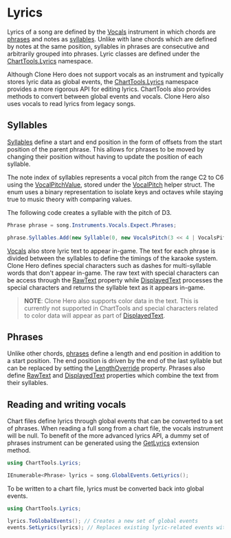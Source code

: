﻿# Lyrics
Lyrics of a song are defined by the [Vocals](~/api/ChartTools.Vocals.yml) instrument in which chords are [phrases](~/api/ChartTools.Lyrics.Phrase.yml) and notes as [syllables](~/api/ChartTools.Lyrics.Syllable.yml). Unlike with lane chords which are defined by notes at the same position, syllables in phrases are consecutive and arbitrarily grouped into phrases. Lyric classes are defined under the [ChartTools.Lyrics](~/api/ChartTools.Lyrics.yml) namespace.

Although Clone Hero does not support vocals as an instrument and typically stores lyric data as global events, the [ChartTools.Lyrics](~/api/ChartTools.Lyrics.yml) namespace provides a more rigorous API for editing lyrics. ChartTools also provides methods to convert between global events and vocals. Clone Hero also uses vocals to read lyrics from legacy songs.

## Syllables
[Syllables](~/api/ChartTools.Lyrics.Syllable.yml) define a start and end position in the form of offsets from the start position of the parent phrase. This allows for phrases to be moved by changing their position without having to update the position of each syllable.

The note index of syllables represents a vocal pitch from the range C2 to C6 using the [VocalPitchValue](~/api/ChartTools.Lyrics.VocalPitchValue.yml), stored under the [VocalPitch](~/api/ChartTools.Lyrics.VocalsPitch.yml) helper struct. The enum uses a binary representation to isolate keys and octaves while staying true to music theory with comparing values.

The following code creates a syllable with the pitch of D3.

```csharp
Phrase phrase = song.Instruments.Vocals.Expect.Phrases;

phrase.Syllables.Add(new Syllable(0, new VocalsPitch(3 << 4 | VocalsPitch.D));
```

[Vocals](~/api/ChartTools.Vocals.yml) also store lyric text to appear in-game. The text for each phrase is divided between the syllables to define the timings of the karaoke system. Clone Hero defines special characters such as dashes for multi-syllable words that don't appear in-game. The raw text with special characters can be access through the [RawText](~/api/ChartTools.Lyrics.Syllable.yml#ChartTools_Lyrics_Syllable_RawText) property while [DisplayedText](~/api/ChartTools.Lyrics.Syllable.yml#ChartTools_Lyrics_Syllable_DisplayedText) processes the special characters and returns the syllable text as it appears in-game.

> **NOTE**: Clone Hero also supports color data in the text. This is currently not supported in ChartTools and special characters related to color data will appear as part of [DisplayedText](~/api/ChartTools.Lyrics.Syllable.yml#ChartTools_Lyrics_Syllable_DisplayedText).

## Phrases
Unlike other chords, [phrases](~/api/ChartTools.Lyrics.Phrase.yml) define a length and end position in addition to a start position. The end position is driven by the end of the last syllable but can be replaced by setting the [LengthOverride](~/api/ChartTools.Lyrics.Phrase.yml#ChartTools_Lyrics_Phrase_LengthOverride) property. Phrases also define [RawText](~/api/ChartTools.Lyrics.Phrase.yml#ChartTools_Lyrics_Phrase_RawText) and [DisplayedText](~/api/ChartTools.Lyrics.Phrase.yml#ChartTools_Lyrics_Phrase_DisplayedText) properties which combine the text from their syllables.

## Reading and writing vocals
Chart files define lyrics through global events that can be converted to a set of phrases. When reading a full song from a chart file, the vocals instrument will be null. To benefit of the more advanced lyrics API, a dummy set of phrases instrument can be generated using the [GetLyrics](~/api/ChartTools.Events.EventExtensions.yml#ChartTools_Events_EventExtensions_GetLyrics_System_Collections_Generic_IEnumerable_ChartTools_Events_GlobalEvent__) extension method.

```csharp
using ChartTools.Lyrics;

IEnumerable<Phrase> lyrics = song.GlobalEvents.GetLyrics();
```

To be written to a chart file, lyrics must be converted back into global events.

```csharp
using ChartTools.Lyrics;

lyrics.ToGlobalEvents(); // Creates a new set of global events
events.SetLyrics(lyrics); // Replaces existing lyric-related events with new events making up the phrases
```

